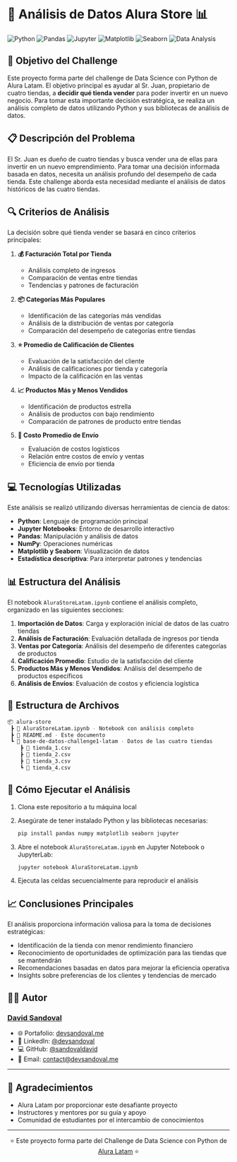 # 🏪 Análisis de Datos Alura Store 📊

![Python](https://img.shields.io/badge/Python-3776AB?style=for-the-badge&logo=python&logoColor=white)
![Pandas](https://img.shields.io/badge/Pandas-150458?style=for-the-badge&logo=pandas&logoColor=white)
![Jupyter](https://img.shields.io/badge/Jupyter-F37626?style=for-the-badge&logo=jupyter&logoColor=white)
![Matplotlib](https://img.shields.io/badge/Matplotlib-3776AB?style=for-the-badge&logo=matplotlib&logoColor=white)
![Seaborn](https://img.shields.io/badge/Seaborn-3776AB?style=for-the-badge&logo=seaborn&logoColor=white)
![Data Analysis](https://img.shields.io/badge/Data%20Analysis-4285F4?style=for-the-badge&logoColor=white)

## 🎯 Objetivo del Challenge

Este proyecto forma parte del challenge de Data Science con Python de Alura Latam. El objetivo principal es ayudar al Sr. Juan, propietario de cuatro tiendas, a **decidir qué tienda vender** para poder invertir en un nuevo negocio. Para tomar esta importante decisión estratégica, se realiza un análisis completo de datos utilizando Python y sus bibliotecas de análisis de datos.

## 📋 Descripción del Problema

El Sr. Juan es dueño de cuatro tiendas y busca vender una de ellas para invertir en un nuevo emprendimiento. Para tomar una decisión informada basada en datos, necesita un análisis profundo del desempeño de cada tienda. Este challenge aborda esta necesidad mediante el análisis de datos históricos de las cuatro tiendas.

## 🔍 Criterios de Análisis

La decisión sobre qué tienda vender se basará en cinco criterios principales:

1. **💰 Facturación Total por Tienda**
   - Análisis completo de ingresos
   - Comparación de ventas entre tiendas
   - Tendencias y patrones de facturación

2. **📦 Categorías Más Populares**
   - Identificación de las categorías más vendidas
   - Análisis de la distribución de ventas por categoría
   - Comparación del desempeño de categorías entre tiendas

3. **⭐ Promedio de Calificación de Clientes**
   - Evaluación de la satisfacción del cliente
   - Análisis de calificaciones por tienda y categoría
   - Impacto de la calificación en las ventas

4. **📈 Productos Más y Menos Vendidos**
   - Identificación de productos estrella
   - Análisis de productos con bajo rendimiento
   - Comparación de patrones de producto entre tiendas

5. **🚚 Costo Promedio de Envío**
   - Evaluación de costos logísticos
   - Relación entre costos de envío y ventas
   - Eficiencia de envío por tienda

## 💻 Tecnologías Utilizadas

Este análisis se realizó utilizando diversas herramientas de ciencia de datos:

- **Python**: Lenguaje de programación principal
- **Jupyter Notebooks**: Entorno de desarrollo interactivo
- **Pandas**: Manipulación y análisis de datos
- **NumPy**: Operaciones numéricas
- **Matplotlib y Seaborn**: Visualización de datos
- **Estadística descriptiva**: Para interpretar patrones y tendencias

## 📊 Estructura del Análisis

El notebook `AluraStoreLatam.ipynb` contiene el análisis completo, organizado en las siguientes secciones:

1. **Importación de Datos**: Carga y exploración inicial de datos de las cuatro tiendas
2. **Análisis de Facturación**: Evaluación detallada de ingresos por tienda
3. **Ventas por Categoría**: Análisis del desempeño de diferentes categorías de productos
4. **Calificación Promedio**: Estudio de la satisfacción del cliente
5. **Productos Más y Menos Vendidos**: Análisis del desempeño de productos específicos
6. **Análisis de Envíos**: Evaluación de costos y eficiencia logística

## 📁 Estructura de Archivos

```bash
📦 alura-store
 ┣ 📄 AluraStoreLatam.ipynb - Notebook con análisis completo
 ┣ 📄 README.md - Este documento
 ┗ 📂 base-de-datos-challenge1-latam - Datos de las cuatro tiendas
    ┣ 📄 tienda_1.csv
    ┣ 📄 tienda_2.csv
    ┣ 📄 tienda_3.csv
    ┗ 📄 tienda_4.csv
```

## 🚀 Cómo Ejecutar el Análisis

1. Clona este repositorio a tu máquina local
2. Asegúrate de tener instalado Python y las bibliotecas necesarias:

   ```python
   pip install pandas numpy matplotlib seaborn jupyter
   ```

3. Abre el notebook `AluraStoreLatam.ipynb` en Jupyter Notebook o JupyterLab:

   ```python
   jupyter notebook AluraStoreLatam.ipynb
   ```

4. Ejecuta las celdas secuencialmente para reproducir el análisis

## 📈 Conclusiones Principales

El análisis proporciona información valiosa para la toma de decisiones estratégicas:

- Identificación de la tienda con menor rendimiento financiero
- Reconocimiento de oportunidades de optimización para las tiendas que se mantendrán
- Recomendaciones basadas en datos para mejorar la eficiencia operativa
- Insights sobre preferencias de los clientes y tendencias de mercado

## 👨‍💻 Autor

### [David Sandoval](https://github.com/sandovaldavid)

- 🌐 Portafolio: [devsandoval.me](https://devsandoval.me)
- 💼 LinkedIn: [@devsandoval](https://linkedin.com/in/devsandoval)
- 💻 GitHub: [@sandovaldavid](https://github.com/sandovaldavid)
- 📧 Email: [contact@devsandoval.me](mailto:contact@devsandoval.me)

---

## 🙏 Agradecimientos

- Alura Latam por proporcionar este desafiante proyecto
- Instructores y mentores por su guía y apoyo
- Comunidad de estudiantes por el intercambio de conocimientos

---

<div align="center">

   ⭐ Este proyecto forma parte del Challenge de Data Science con Python de [Alura Latam](https://www.aluracursos.com/) ⭐

</div>
